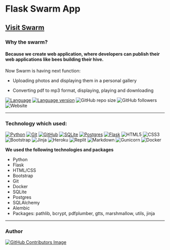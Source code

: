 # **Flask Swarm App**

## [Visit Swarm](https://flask-web-app.vlad-bb.repl.co/)

### Why the swarm?

#### Because we create web application, where developers can publish their web applications like bees building their hive.

Now Swarm is having next function:

- Uploading photos and displaying them in a personal gallery

- Converting pdf to mp3 format, displaying, playing and downloading






[![Language](https://img.shields.io/badge/language-python-blue?&style=plastic)](https://www.python.org)
[![Language version](https://img.shields.io/badge/version-3.10-red?&style=plastic)](https://www.python.org/downloads/)
![GitHub repo size](https://img.shields.io/badge/repo%20size-239%20kB-pink?&style=plastic)
![GitHub followers](https://img.shields.io/github/followers/vlad-bb?style=plastic)
![Website](https://img.shields.io/website?style=plastic&url=https%3A%2F%2Fflask-web-app.vlad-bb.repl.co%2F)


---

### Technology which used:
[![Python](https://img.shields.io/badge/python-3670A0?style=for-the-badge&logo=python&logoColor=ffdd54)](https://www.python.org)
[![Git](https://img.shields.io/badge/git-%23F05033.svg?style=for-the-badge&logo=git&logoColor=white)](https://git-scm.com/)
[![GitHub](https://img.shields.io/badge/github-%23121011.svg?style=for-the-badge&logo=github&logoColor=white)](https://github.com/)
[![SQLite](https://img.shields.io/badge/sqlite-%2307405e.svg?style=for-the-badge&logo=sqlite&logoColor=white)](https://www.sqlite.org/index.html)
[![Postgres](https://img.shields.io/badge/postgres-%23316192.svg?style=for-the-badge&logo=postgresql&logoColor=white)](https://www.postgresql.org/)
[![Flask](https://img.shields.io/badge/flask-%23000.svg?style=for-the-badge&logo=flask&logoColor=white)](https://flask.palletsprojects.com/en/2.2.x/)
![HTML5](https://img.shields.io/badge/html5-%23E34F26.svg?style=for-the-badge&logo=html5&logoColor=white)
![CSS3](https://img.shields.io/badge/css3-%231572B6.svg?style=for-the-badge&logo=css3&logoColor=white)
![Bootstrap](https://img.shields.io/badge/bootstrap-%23563D7C.svg?style=for-the-badge&logo=bootstrap&logoColor=white)
![Jinja](https://img.shields.io/badge/jinja-white.svg?style=for-the-badge&logo=jinja&logoColor=black)
![Heroku](https://img.shields.io/badge/heroku-%23430098.svg?style=for-the-badge&logo=heroku&logoColor=white)
![Replit](https://img.shields.io/badge/Replit-DD1200?style=for-the-badge&logo=Replit&logoColor=white)
![Markdown](https://img.shields.io/badge/markdown-%23000000.svg?style=for-the-badge&logo=markdown&logoColor=white)
![Gunicorn](https://img.shields.io/badge/gunicorn-%298729.svg?style=for-the-badge&logo=gunicorn&logoColor=white)
![Docker](https://img.shields.io/badge/docker-%230db7ed.svg?style=for-the-badge&logo=docker&logoColor=white)

**We used the following technologies and packages**

- Python
- Flask
- HTML/CSS
- Bootstrap
- Git
- Docker
- SQLite
- Postgres
- SQLAlchemy
- Alembic
- Packages: pathlib, bcrypt, pdfplumber, gtts, marshmallow, utils, jinja




---

### Author
[![GitHub Contributors Image](https://contrib.rocks/image?repo=vlad-bb/Flask-web-app)](https://github.com/vlad-bb)
